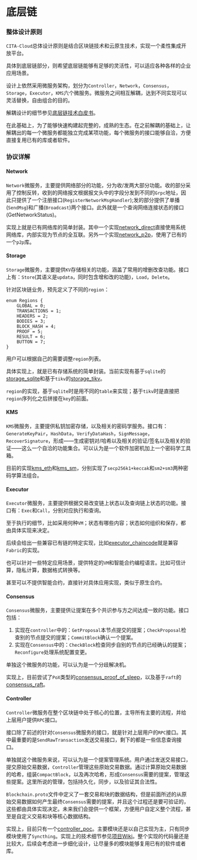 # 底层链
### 整体设计原则
`CITA-Cloud`总体设计原则是结合区块链技术和云原生技术，实现一个柔性集成开放平台。

具体到底层链部分，则希望底层链能够有足够的灵活性，可以适应各种各样的企业应用场景。

设计上依然采用微服务架构，划分为`Controller`，`Network`，`Consensus`，`Storage`，`Executor`，`KMS`六个微服务。微服务之间相互解耦，达到不同实现可以灵活替换，自由组合的目的。

解耦设计的细节参见[底层链技术白皮书](https://talk.citahub.com/t/topic/1663)。

在此基础上，为了能够快速构建起完整的，成熟的生态。在之前解耦的基础上，让解耦出的每一个微服务都能独立完成某项功能，每个微服务的接口能够自洽，方便直接复用已有的库或者软件。

### 协议详解
#### Network
`Network`微服务，主要提供网络部分的功能，分为收/发两大部分功能。收的部分采用了控制反转，收到的网络报文根据报文头中的字段分发到不同的`Grpc`地址，因此只提供了一个注册接口(`RegisterNetworkMsgHandler`);发的部分提供了单播(`SendMsg`)和广播(`Broadcast`)两个接口。此外就是一个查询网络连接状态的接口(GetNetworkStatus)。

实现上就是已有网络库的简单封装。其中一个实现[network_direct](https://github.com/cita-cloud/network_direct)直接使用系统网络库，内部实现为节点的全互联。另外一个实现[network_p2p](https://github.com/cita-cloud/network_p2p)，使用了已有的一个`p2p`库。

#### Storage
`Storage`微服务，主要提供`KV`存储相关的功能，涵盖了常用的增删改查功能。接口上有：`Store`(其语义是`updata`，同时包含增和改的功能)，`Load`，`Delete`。

针对区块链业务，预先定义了不同的`region`：
```
enum Regions {
    GLOBAL = 0;
    TRANSACTIONS = 1;
    HEADERS = 2;
    BODIES = 3;
    BLOCK_HASH = 4;
    PROOF = 5;
    RESULT = 6;
    BUTTON = 7;
}
```
用户可以根据自己的需要调整`region`列表。

具体实现上，就是已有存储系统的简单封装。当前实现有基于`sqlite`的[storage_sqlite](https://github.com/cita-cloud/storage_sqlite)和基于`tikv`的[storage_tikv](https://github.com/cita-cloud/storage_tikv)。

`region`的实现，基于`sqlite`时是用不同的`table`来实现；基于`tikv`时是直接把`region`序列化之后拼接在`key`的前面。


#### KMS
`KMS`微服务，主要提供私钥加密存储，以及相关的密码学服务。接口有：`GenerateKeyPair`，`HashData`，`VerifyDataHash`，`SignMessage`，`RecoverSignature`，形成——生成密钥对/哈希以及相关的验证/签名以及相关的验证——这么一个自洽的功能集合。可以认为是一个软件加密机加上一个密码学工具箱。

目前的实现[kms_eth](https://github.com/cita-cloud/kms_eth)和[kms_sm](https://github.com/cita-cloud/kms_sm)，分别实现了`secp256k1+keccak`和`sm2+sm3`两种密码学算法组合。

#### Executor
`Executor`微服务，主要提供根据交易改变链上状态以及查询链上状态的功能。接口有：`Exec`和`Call`，分别对应执行和查询。

至于执行的细节，比如采用何种`VM`；状态有哪些内容；状态如何组织和保存，都由具体实现来决定。

后续会给出一些兼容已有链的特定实现，比如[executor_chaincode](https://github.com/cita-cloud/executor_chaincode)就是兼容`Fabric`的实现。

也可以针对一些特定应用场景，提供特定的`VM`和智能合约编程语言。比如可信计算，隐私计算，数据格式转换等。

甚至可以不提供智能合约，直接针对具体应用实现，类似于原生合约。

#### Consensus
`Consensus`微服务，主要提供让提案在多个共识参与方之间达成一致的功能。接口包括：

1. 实现在`controller`中的：`GetProposal`本节点提交的提案；`CheckProposal`检查别的节点提交的提案；`CommitBlock`确认一个提案。
2. 实现在`Consensus`中的：`CheckBlock`检查同步自别的节点的已经确认的提案；`Reconfigure`处理系统配置变更。

单独这个微服务的功能，可以认为是一个分歧解决机。

实现上，目前尝试了`PoX`类型的[consensus_proof_of_sleep](https://github.com/cita-cloud/consensus_proof_of_sleep)，以及基于`raft`的[consensus_raft](https://github.com/cita-cloud/consensus_raft)。

#### Controller
`Controller`微服务在整个区块链中处于核心的位置，主导所有主要的流程，并给上层用户提供`RPC`接口。

接口除了前述的针对`Consensus`微服务的接口，就是针对上层用户的`RPC`接口。其中最重要的是`SendRawTransaction`发送交易接口，剩下的都是一些信息查询接口。

单独就这个微服务来说，可以认为是一个提案管理系统。用户通过发送交易接口，提交原始交易数据，`Controller`管理这些原始交易数据。通过计算原始交易数据的哈希，组装`CompactBlock`，以及再次哈希，形成`Consensus`需要的提案，管理这些提案。这里所说的管理，包括持久化，同步，以及验证其合法性。

`Blockchain.proto`文件中定义了一套交易和块的数据结构，但是前面所述的从原始交易数据如何产生最终`Consensus`需要的提案，并且这个过程还是要可验证的，这些都由具体实现决定。未来我们会提供一个框架，方便用户自定义整个流程，甚至是自定义交易和块等核心数据结构。

实现上，目前只有一个[controller_poc](https://github.com/cita-cloud/controller_poc)。主要模块还是以自己实现为主，只有同步模块使用了`Syncthing`。实现上的技术细节参见[项目Wiki](https://github.com/cita-cloud/controller_poc/wiki)。整个实现的代码量还是比较大，后续会考虑进一步细化设计，让尽量多的模块能够复用已有的软件或者库。
